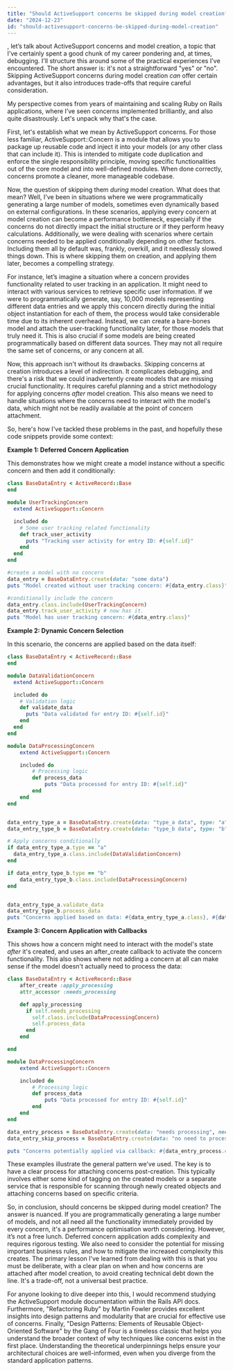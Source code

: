 ```yaml
---
title: "Should ActiveSupport concerns be skipped during model creation?"
date: "2024-12-23"
id: "should-activesupport-concerns-be-skipped-during-model-creation"
---
```


, let’s talk about ActiveSupport concerns and model creation, a topic that I've certainly spent a good chunk of my career pondering and, at times, debugging. I'll structure this around some of the practical experiences I've encountered. The short answer is: it's not a straightforward "yes" or "no". Skipping ActiveSupport concerns during model creation *can* offer certain advantages, but it also introduces trade-offs that require careful consideration.

My perspective comes from years of maintaining and scaling Ruby on Rails applications, where I’ve seen concerns implemented brilliantly, and also quite disastrously. Let's unpack why that's the case.

First, let's establish what we mean by ActiveSupport concerns. For those less familiar, ActiveSupport::Concern is a module that allows you to package up reusable code and inject it into your models (or any other class that can include it). This is intended to mitigate code duplication and enforce the single responsibility principle, moving specific functionalities out of the core model and into well-defined modules. When done correctly, concerns promote a cleaner, more manageable codebase.

Now, the question of skipping them *during* model creation. What does that mean? Well, I've been in situations where we were programmatically generating a large number of models, sometimes even dynamically based on external configurations. In these scenarios, applying every concern at model creation can become a performance bottleneck, especially if the concerns do not directly impact the initial structure or if they perform heavy calculations. Additionally, we were dealing with scenarios where certain concerns needed to be applied conditionally depending on other factors. Including them all by default was, frankly, overkill, and it needlessly slowed things down. This is where skipping them on creation, and applying them later, becomes a compelling strategy.

For instance, let’s imagine a situation where a concern provides functionality related to user tracking in an application. It might need to interact with various services to retrieve specific user information. If we were to programmatically generate, say, 10,000 models representing different data entries and we apply this concern directly during the initial object instantiation for each of them, the process would take considerable time due to its inherent overhead. Instead, we can create a bare-bones model and attach the user-tracking functionality later, for those models that truly need it. This is also crucial if some models are being created programmatically based on different data sources. They may not all require the same set of concerns, or any concern at all.

Now, this approach isn't without its drawbacks. Skipping concerns at creation introduces a level of indirection. It complicates debugging, and there's a risk that we could inadvertently create models that are missing crucial functionality. It requires careful planning and a strict methodology for applying concerns *after* model creation. This also means we need to handle situations where the concerns need to interact with the model's data, which might not be readily available at the point of concern attachment.

So, here's how I've tackled these problems in the past, and hopefully these code snippets provide some context:

**Example 1: Deferred Concern Application**

This demonstrates how we might create a model instance without a specific concern and then add it conditionally:

```ruby
class BaseDataEntry < ActiveRecord::Base
end

module UserTrackingConcern
  extend ActiveSupport::Concern

  included do
    # Some user tracking related functionality
    def track_user_activity
      puts "Tracking user activity for entry ID: #{self.id}"
    end
  end
end

#create a model with no concern
data_entry = BaseDataEntry.create(data: "some data")
puts "Model created without user tracking concern: #{data_entry.class}"

#conditionally include the concern
data_entry.class.include(UserTrackingConcern)
data_entry.track_user_activity # now has it.
puts "Model has user tracking concern: #{data_entry.class}"
```

**Example 2: Dynamic Concern Selection**

In this scenario, the concerns are applied based on the data itself:

```ruby
class BaseDataEntry < ActiveRecord::Base
end

module DataValidationConcern
  extend ActiveSupport::Concern

  included do
    # Validation logic
    def validate_data
      puts "Data validated for entry ID: #{self.id}"
    end
  end
end

module DataProcessingConcern
    extend ActiveSupport::Concern

    included do
        # Processing logic
        def process_data
            puts "Data processed for entry ID: #{self.id}"
        end
    end
end


data_entry_type_a = BaseDataEntry.create(data: "type_a data", type: "a")
data_entry_type_b = BaseDataEntry.create(data: "type_b data", type: "b")

# Apply concerns conditionally
if data_entry_type_a.type == "a"
  data_entry_type_a.class.include(DataValidationConcern)
end

if data_entry_type_b.type == "b"
    data_entry_type_b.class.include(DataProcessingConcern)
end


data_entry_type_a.validate_data
data_entry_type_b.process_data
puts "Concerns applied based on data: #{data_entry_type_a.class}, #{data_entry_type_b.class}"
```

**Example 3: Concern Application with Callbacks**

This shows how a concern might need to interact with the model's state *after* it's created, and uses an after_create callback to activate the concern functionality. This also shows where not adding a concern at all can make sense if the model doesn't actually need to process the data:

```ruby
class BaseDataEntry < ActiveRecord::Base
    after_create :apply_processing
    attr_accessor :needs_processing

    def apply_processing
      if self.needs_processing
        self.class.include(DataProcessingConcern)
        self.process_data
      end
    end

end

module DataProcessingConcern
    extend ActiveSupport::Concern

    included do
        # Processing logic
        def process_data
            puts "Data processed for entry ID: #{self.id}"
        end
    end
end

data_entry_process = BaseDataEntry.create(data: "needs processing", needs_processing: true)
data_entry_skip_process = BaseDataEntry.create(data: "no need to process", needs_processing: false)

puts "Concerns potentially applied via callback: #{data_entry_process.class}, #{data_entry_skip_process.class}"
```

These examples illustrate the general pattern we've used. The key is to have a clear process for attaching concerns post-creation. This typically involves either some kind of tagging on the created models or a separate service that is responsible for scanning through newly created objects and attaching concerns based on specific criteria.

So, in conclusion, should concerns be skipped during model creation? The answer is nuanced. If you are programmatically generating a large number of models, and not all need all the functionality immediately provided by every concern, it's a performance optimisation worth considering. However, it’s not a free lunch. Deferred concern application adds complexity and requires rigorous testing. We also need to consider the potential for missing important business rules, and how to mitigate the increased complexity this creates. The primary lesson I've learned from dealing with this is that you must be deliberate, with a clear plan on when and how concerns are attached after model creation, to avoid creating technical debt down the line. It's a trade-off, not a universal best practice.

For anyone looking to dive deeper into this, I would recommend studying the ActiveSupport module documentation within the Rails API docs. Furthermore, "Refactoring Ruby" by Martin Fowler provides excellent insights into design patterns and modularity that are crucial for effective use of concerns. Finally, "Design Patterns: Elements of Reusable Object-Oriented Software" by the Gang of Four is a timeless classic that helps you understand the broader context of why techniques like concerns exist in the first place. Understanding the theoretical underpinnings helps ensure your architectural choices are well-informed, even when you diverge from the standard application patterns.
